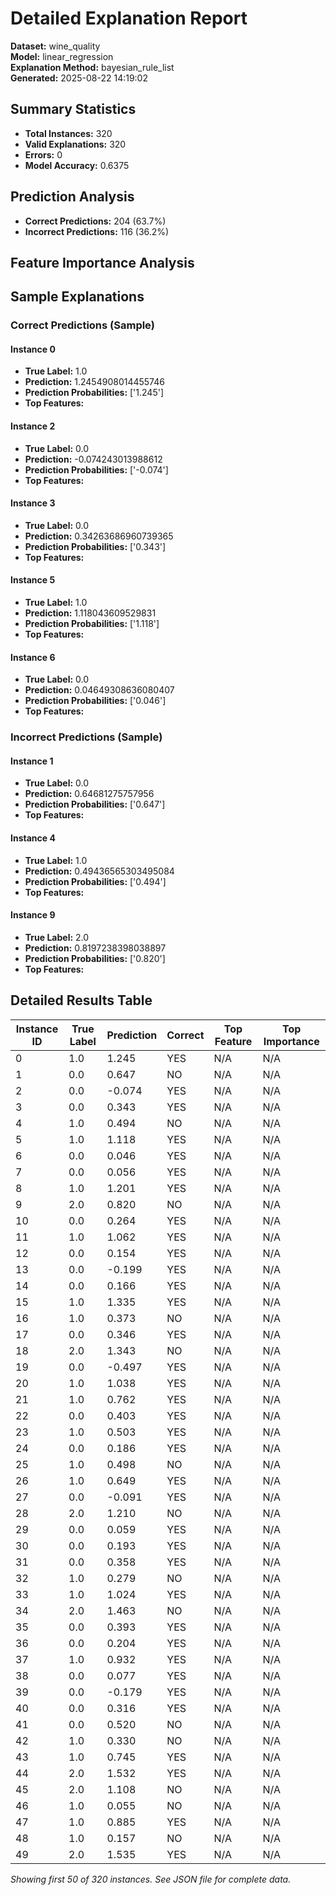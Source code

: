 # Detailed Explanation Report

**Dataset:** wine_quality  
**Model:** linear_regression  
**Explanation Method:** bayesian_rule_list  
**Generated:** 2025-08-22 14:19:02  

## Summary Statistics

- **Total Instances:** 320
- **Valid Explanations:** 320
- **Errors:** 0
- **Model Accuracy:** 0.6375

## Prediction Analysis

- **Correct Predictions:** 204 (63.7%)
- **Incorrect Predictions:** 116 (36.2%)

## Feature Importance Analysis

## Sample Explanations

### Correct Predictions (Sample)

#### Instance 0

- **True Label:** 1.0
- **Prediction:** 1.2454908014455746
- **Prediction Probabilities:** ['1.245']
- **Top Features:**

#### Instance 2

- **True Label:** 0.0
- **Prediction:** -0.074243013988612
- **Prediction Probabilities:** ['-0.074']
- **Top Features:**

#### Instance 3

- **True Label:** 0.0
- **Prediction:** 0.34263686960739365
- **Prediction Probabilities:** ['0.343']
- **Top Features:**

#### Instance 5

- **True Label:** 1.0
- **Prediction:** 1.118043609529831
- **Prediction Probabilities:** ['1.118']
- **Top Features:**

#### Instance 6

- **True Label:** 0.0
- **Prediction:** 0.04649308636080407
- **Prediction Probabilities:** ['0.046']
- **Top Features:**

### Incorrect Predictions (Sample)

#### Instance 1

- **True Label:** 0.0
- **Prediction:** 0.64681275757956
- **Prediction Probabilities:** ['0.647']
- **Top Features:**

#### Instance 4

- **True Label:** 1.0
- **Prediction:** 0.49436565303495084
- **Prediction Probabilities:** ['0.494']
- **Top Features:**

#### Instance 9

- **True Label:** 2.0
- **Prediction:** 0.8197238398038897
- **Prediction Probabilities:** ['0.820']
- **Top Features:**

## Detailed Results Table

| Instance ID | True Label | Prediction | Correct | Top Feature | Top Importance |
|-------------|------------|------------|---------|-------------|----------------|
| 0 | 1.0 | 1.245 | YES | N/A | N/A |
| 1 | 0.0 | 0.647 | NO | N/A | N/A |
| 2 | 0.0 | -0.074 | YES | N/A | N/A |
| 3 | 0.0 | 0.343 | YES | N/A | N/A |
| 4 | 1.0 | 0.494 | NO | N/A | N/A |
| 5 | 1.0 | 1.118 | YES | N/A | N/A |
| 6 | 0.0 | 0.046 | YES | N/A | N/A |
| 7 | 0.0 | 0.056 | YES | N/A | N/A |
| 8 | 1.0 | 1.201 | YES | N/A | N/A |
| 9 | 2.0 | 0.820 | NO | N/A | N/A |
| 10 | 0.0 | 0.264 | YES | N/A | N/A |
| 11 | 1.0 | 1.062 | YES | N/A | N/A |
| 12 | 0.0 | 0.154 | YES | N/A | N/A |
| 13 | 0.0 | -0.199 | YES | N/A | N/A |
| 14 | 0.0 | 0.166 | YES | N/A | N/A |
| 15 | 1.0 | 1.335 | YES | N/A | N/A |
| 16 | 1.0 | 0.373 | NO | N/A | N/A |
| 17 | 0.0 | 0.346 | YES | N/A | N/A |
| 18 | 2.0 | 1.343 | NO | N/A | N/A |
| 19 | 0.0 | -0.497 | YES | N/A | N/A |
| 20 | 1.0 | 1.038 | YES | N/A | N/A |
| 21 | 1.0 | 0.762 | YES | N/A | N/A |
| 22 | 0.0 | 0.403 | YES | N/A | N/A |
| 23 | 1.0 | 0.503 | YES | N/A | N/A |
| 24 | 0.0 | 0.186 | YES | N/A | N/A |
| 25 | 1.0 | 0.498 | NO | N/A | N/A |
| 26 | 1.0 | 0.649 | YES | N/A | N/A |
| 27 | 0.0 | -0.091 | YES | N/A | N/A |
| 28 | 2.0 | 1.210 | NO | N/A | N/A |
| 29 | 0.0 | 0.059 | YES | N/A | N/A |
| 30 | 0.0 | 0.193 | YES | N/A | N/A |
| 31 | 0.0 | 0.358 | YES | N/A | N/A |
| 32 | 1.0 | 0.279 | NO | N/A | N/A |
| 33 | 1.0 | 1.024 | YES | N/A | N/A |
| 34 | 2.0 | 1.463 | NO | N/A | N/A |
| 35 | 0.0 | 0.393 | YES | N/A | N/A |
| 36 | 0.0 | 0.204 | YES | N/A | N/A |
| 37 | 1.0 | 0.932 | YES | N/A | N/A |
| 38 | 0.0 | 0.077 | YES | N/A | N/A |
| 39 | 0.0 | -0.179 | YES | N/A | N/A |
| 40 | 0.0 | 0.316 | YES | N/A | N/A |
| 41 | 0.0 | 0.520 | NO | N/A | N/A |
| 42 | 1.0 | 0.330 | NO | N/A | N/A |
| 43 | 1.0 | 0.745 | YES | N/A | N/A |
| 44 | 2.0 | 1.532 | YES | N/A | N/A |
| 45 | 2.0 | 1.108 | NO | N/A | N/A |
| 46 | 1.0 | 0.055 | NO | N/A | N/A |
| 47 | 1.0 | 0.885 | YES | N/A | N/A |
| 48 | 1.0 | 0.157 | NO | N/A | N/A |
| 49 | 2.0 | 1.535 | YES | N/A | N/A |

*Showing first 50 of 320 instances. See JSON file for complete data.*

